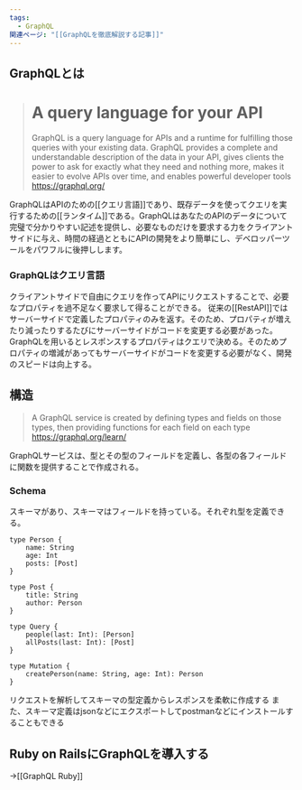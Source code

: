 ```yaml
---
tags:
  - GraphQL
関連ページ: "[[GraphQLを徹底解説する記事]]"
---
```

## GraphQLとは
> # A query language for your API
>GraphQL is a query language for APIs and a runtime for fulfilling those queries with your existing data. GraphQL provides a complete and understandable description of the data in your API, gives clients the power to ask for exactly what they need and nothing more, makes it easier to evolve APIs over time, and enables powerful developer tools
>https://graphql.org/

GraphQLはAPIのための[[クエリ言語]]であり、既存データを使ってクエリを実行するための[[ランタイム]]である。GraphQLはあなたのAPIのデータについて完璧で分かりやすい記述を提供し、必要なものだけを要求する力をクライアントサイドに与え、時間の経過とともにAPIの開発をより簡単にし、デベロッパーツールをパワフルに後押しします。

### GraphQLはクエリ言語
クライアントサイドで自由にクエリを作ってAPIにリクエストすることで、必要なプロパティを過不足なく要求して得ることができる。
従来の[[RestAPI]]ではサーバーサイドで定義したプロパティのみを返す。そのため、プロパティが増えたり減ったりするたびにサーバーサイドがコードを変更する必要があった。
GraphQLを用いるとレスポンスするプロパティはクエリで決める。そのためプロパティの増減があってもサーバーサイドがコードを変更する必要がなく、開発のスピードは向上する。
## 構造
>A GraphQL service is created by defining types and fields on those types, then providing functions for each field on each type
>https://graphql.org/learn/

GraphQLサービスは、型とその型のフィールドを定義し、各型の各フィールドに関数を提供することで作成される。

### Schema
スキーマがあり、スキーマはフィールドを持っている。それぞれ型を定義できる。
```
type Person {
	name: String
	age: Int
	posts: [Post]
}

type Post {
	title: String
	author: Person
}

type Query {
	people(last: Int): [Person]
	allPosts(last: Int): [Post]
}

type Mutation {
	createPerson(name: String, age: Int): Person
}
```

リクエストを解析してスキーマの型定義からレスポンスを柔軟に作成する
また、スキーマ定義はjsonなどにエクスポートしてpostmanなどにインストールすることもできる

## Ruby on RailsにGraphQLを導入する
→[[GraphQL Ruby]]

